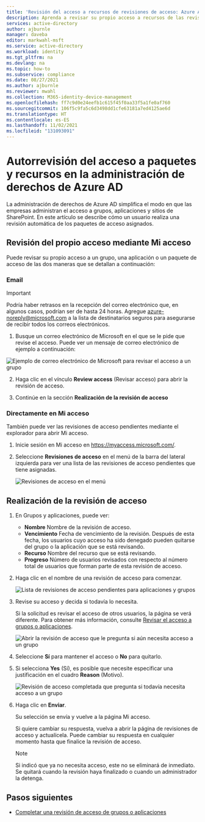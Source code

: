 ```yaml
---
title: 'Revisión del acceso a recursos de revisiones de acceso: Azure AD'
description: Aprenda a revisar su propio acceso a recursos de las revisiones de acceso de Azure Active Directory.
services: active-directory
author: ajburnle
manager: daveba
editor: markwahl-msft
ms.service: active-directory
ms.workload: identity
ms.tgt_pltfrm: na
ms.devlang: na
ms.topic: how-to
ms.subservice: compliance
ms.date: 08/27/2021
ms.author: ajburnle
ms.reviewer: mwahl
ms.collection: M365-identity-device-management
ms.openlocfilehash: ff7c9d0e24eefb1c615f45f0aa33f5a1fe0af760
ms.sourcegitcommit: 106f5c9fa5c6d3498dd1cfe63181a7ed4125ae6d
ms.translationtype: HT
ms.contentlocale: es-ES
ms.lasthandoff: 11/02/2021
ms.locfileid: "131093091"
---
```

# <a name="self-review-of-access-packages-and-resources-in-azure-ad-entitlement-management"></a>Autorrevisión del acceso a paquetes y recursos en la administración de derechos de Azure AD

La administración de derechos de Azure AD simplifica el modo en que las empresas administran el acceso a grupos, aplicaciones y sitios de SharePoint. En este artículo se describe cómo un usuario realiza una revisión automática de los paquetes de acceso asignados.

## <a name="review-your-own-access-using-my-access"></a>Revisión del propio acceso mediante Mi acceso

Puede revisar su propio acceso a un grupo, una aplicación o un paquete de acceso de las dos maneras que se detallan a continuación:

### <a name="email"></a>Email

>[!IMPORTANT]
> Podría haber retrasos en la recepción del correo electrónico que, en algunos casos, podrían ser de hasta 24 horas. Agregue azure-noreply@microsoft.com a la lista de destinatarios seguros para asegurarse de recibir todos los correos electrónicos.

1. Busque un correo electrónico de Microsoft en el que se le pide que revise el acceso. Puede ver un mensaje de correo electrónico de ejemplo a continuación:

 ![Ejemplo de correo electrónico de Microsoft para revisar el acceso a un grupo](./media/self-access-review/access-review-email-preview.png)

2. Haga clic en el vínculo **Review access** (Revisar acceso) para abrir la revisión de acceso.

3. Continúe en la sección **Realización de la revisión de acceso**

### <a name="directly-at-my-access"></a>Directamente en Mi acceso

También puede ver las revisiones de acceso pendientes mediante el explorador para abrir Mi acceso.

1. Inicie sesión en Mi acceso en https://myaccess.microsoft.com/.

2. Seleccione **Revisiones de acceso** en el menú de la barra del lateral izquierda para ver una lista de las revisiones de acceso pendientes que tiene asignadas.

   ![Revisiones de acceso en el menú](./media/self-access-review/access-review-menu.png)

## <a name="perform-the-access-review"></a>Realización de la revisión de acceso

1. En Grupos y aplicaciones, puede ver:
    
    - **Nombre** Nombre de la revisión de acceso.
    - **Vencimiento** Fecha de vencimiento de la revisión. Después de esta fecha, los usuarios cuyo acceso ha sido denegado pueden quitarse del grupo o la aplicación que se está revisando.
    - **Recurso** Nombre del recurso que se está revisando.
    - **Progreso** Número de usuarios revisados con respecto al número total de usuarios que forman parte de esta revisión de acceso.
    
2. Haga clic en el nombre de una revisión de acceso para comenzar.

   ![Lista de revisiones de acceso pendientes para aplicaciones y grupos](./media/self-access-review/access-reviews-list-preview.png)

3. Revise su acceso y decida si todavía lo necesita.

    Si la solicitud es revisar el acceso de otros usuarios, la página se verá diferente. Para obtener más información, consulte [Revisar el acceso a grupos o aplicaciones](perform-access-review.md).

    ![Abrir la revisión de acceso que le pregunta si aún necesita acceso a un grupo](./media/self-access-review/review-access-preview.png)

1. Seleccione **Sí** para mantener el acceso o **No** para quitarlo.

1. Si selecciona **Yes** (Sí), es posible que necesite especificar una justificación en el cuadro **Reason** (Motivo).

    ![Revisión de acceso completada que pregunta si todavía necesita acceso a un grupo](./media/self-access-review/review-access-yes-preview.png)

1. Haga clic en **Enviar**.

    Su selección se envía y vuelve a la página Mi acceso.

    Si quiere cambiar su respuesta, vuelva a abrir la página de revisiones de acceso y actualícela. Puede cambiar su respuesta en cualquier momento hasta que finalice la revisión de acceso.

    > [!NOTE]
    > Si indicó que ya no necesita acceso, este no se eliminará de inmediato. Se quitará cuando la revisión haya finalizado o cuando un administrador la detenga.

## <a name="next-steps"></a>Pasos siguientes

- [Completar una revisión de acceso de grupos o aplicaciones](complete-access-review.md)


